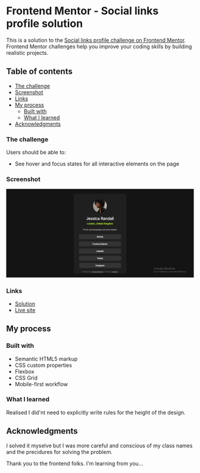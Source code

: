 # Frontend Mentor - Social links profile solution

This is a solution to the [Social links profile challenge on Frontend Mentor](https://www.frontendmentor.io/challenges/social-links-profile-UG32l9m6dQ). Frontend Mentor challenges help you improve your coding skills by building realistic projects. 

## Table of contents

  - [The challenge](#the-challenge)
  - [Screenshot](#screenshot)
  - [Links](#links)
- [My process](#my-process)
  - [Built with](#built-with)
  - [What I learned](#what-i-learned)
- [Acknowledgments](#acknowledgments)

### The challenge

Users should be able to:

- See hover and focus states for all interactive elements on the page

### Screenshot

![](./preview.jpg)

### Links

- [Solution](https://github.com/Christian-Emmanuel5/Frontendm-challenges/tree/2ae79ea0fab762556ecdb4ecc8105041bf3ea2f9/social-links-profile-main)
- [Live site](https://frontendm-challenges3.vercel.app/)

## My process

### Built with

- Semantic HTML5 markup
- CSS custom properties
- Flexbox
- CSS Grid
- Mobile-first workflow

### What I learned

Realised I did'nt need to explicitly write rules for the height of the design.

## Acknowledgments

I solved it myselve but I was more careful and conscious of my class names and the precidures for solving the problem.

Thank you to the frontend folks. I'm learning from you...